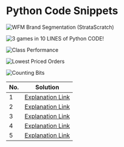# Python Code Snippets

![WFM Brand Segmentation (StrataScratch)](https://user-images.githubusercontent.com/103982094/217007430-92450f8f-4508-4518-947c-6bb27112fb52.png)


![3 games in 10 LINES of Python CODE!](https://user-images.githubusercontent.com/103982094/216402000-7b721a39-d379-48bf-801e-e3b587c585c4.png)

![Class Performance](https://user-images.githubusercontent.com/103982094/212527053-4cdcfdfa-cb7a-4e6f-988a-c448e0efb652.png)

![Lowest Priced Orders](https://user-images.githubusercontent.com/103982094/212527081-52b40fc0-cafe-4e44-9c47-308729e142d4.png)

![Counting Bits](https://user-images.githubusercontent.com/103982094/213252777-7258c41f-2032-4c02-b4e2-8a2e40116dbe.png)

|No.| Solution |
|-|-|
|1| [Explanation Link](https://www.linkedin.com/posts/sachintukumar_python-pythonprogramming-60daysofcodechallenge-activity-7018192404918759424-T8OG?utm_source=share&utm_medium=member_desktop)
|2| [Explanation Link](https://www.linkedin.com/posts/sachintukumar_python-pythonprogramming-60daysofcodechallenge-activity-7018932028821680129-clSg?utm_source=share&utm_medium=member_desktop)
|3| [Explanation Link](https://www.linkedin.com/posts/sachintukumar_github-sachinkumar1609python-projects-activity-7019660479031586816-clDc?utm_source=share&utm_medium=member_desktop)
|4| [Explanation Link](https://www.linkedin.com/posts/sachintukumar_python-pythonprogramming-60daysofcodechallenge-activity-7021460584751587328-mGLO?utm_source=share&utm_medium=member_desktop)
|5| [Explanation Link](https://www.linkedin.com/posts/sachintukumar_python-pythonprogramming-60daysofcodechallenge-activity-7022274948282892289-EBWu?utm_source=share&utm_medium=member_desktop)
